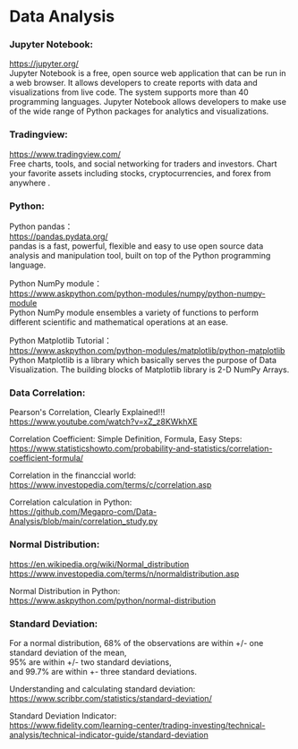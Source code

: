 # Data Analysis

### Jupyter Notebook:  
https://jupyter.org/  
Jupyter Notebook is a free, open source web application that can be run in a web browser. It allows developers to create reports with data and visualizations from live code. The system supports more than 40 programming languages. Jupyter Notebook allows developers to make use of the wide range of Python packages for analytics and visualizations. 

### Tradingview:  
https://www.tradingview.com/  
Free charts, tools, and social networking for traders and investors. Chart your favorite assets including stocks, cryptocurrencies, and forex from anywhere .

### Python:  

Python pandas：  
https://pandas.pydata.org/   
pandas is a fast, powerful, flexible and easy to use open source data analysis and manipulation tool,
built on top of the Python programming language.

Python NumPy module：  
https://www.askpython.com/python-modules/numpy/python-numpy-module  
Python NumPy module ensembles a variety of functions to perform different scientific and mathematical operations at an ease.

Python Matplotlib Tutorial：  
https://www.askpython.com/python-modules/matplotlib/python-matplotlib  
Python Matplotlib is a library which basically serves the purpose of Data Visualization. The building blocks of Matplotlib library is 2-D NumPy Arrays.

### Data Correlation:  

Pearson's Correlation, Clearly Explained!!!  
https://www.youtube.com/watch?v=xZ_z8KWkhXE

Correlation Coefficient: Simple Definition, Formula, Easy Steps:  
https://www.statisticshowto.com/probability-and-statistics/correlation-coefficient-formula/

Correlation in the financcial world:  
https://www.investopedia.com/terms/c/correlation.asp  

Correlation calculation in Python:  
https://github.com/Megapro-com/Data-Analysis/blob/main/correlation_study.py

### Normal Distribution:

https://en.wikipedia.org/wiki/Normal_distribution  
https://www.investopedia.com/terms/n/normaldistribution.asp

Normal Distribution in Python:  
https://www.askpython.com/python/normal-distribution

### Standard Deviation:

For a normal distribution, 68% of the observations are within +/- one standard deviation of the mean,   
95% are within +/- two standard deviations,   
and 99.7% are within +- three standard deviations.

Understanding and calculating standard deviation:  
https://www.scribbr.com/statistics/standard-deviation/

Standard Deviation Indicator:  
https://www.fidelity.com/learning-center/trading-investing/technical-analysis/technical-indicator-guide/standard-deviation
